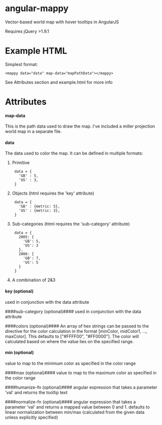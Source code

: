 angular-mappy
=============

Vector-based world map with hover tooltips in AngularJS

Requires jQuery >1.9.1


Example HTML
============

Simplest format:

    <mappy data="data" map-data="mapPathData"></mappy>

See Attributes section and example.html for more info


Attributes
===========

#### map-data ####
This is the path data used to draw the map. I've included a miller projection world map in a separate file.

#### data ####

The data used to color the map. It can be defined in multiple formats:

1. Primitive

        data = {
          'GB' : 5,
          'US' : 3,
        }
2. Objects (html requires the 'key' attribute)

        data = {
          'GB' : {metric: 5},
          'US' : {metric: 3},
        }

3. Sub-categories (html requires the 'sub-category' attribute)

        data = {
          2005: {
            'GB': 5,
            'US': 3
          },
          2006: {
            'GB': 7,
            'US': 5
          }
        }
4. A combination of 2&3

#### key (optional) ####
used in conjunction with the data attribute

####sub-category (optional)####
used in conjunction with the data attribute

####colors (optional)####
An array of hex strings can be passed to the directive for the color calculation in the format
[minColor, midColor1, ..., maxColor]. This defaults to ["#FFFF00", "#FF0000"]. The color will calculated based on
where the value lies on the specified range.

#### min (optional) ####
value to map to the minimum color as specified in the color range

####max (optional)####
value to map to the maximum color as specified in the color range

####humanize-fn (optional)####
angular expression that takes a parameter 'val' and returns the tooltip text

####normalize-fn (optional)####
angular expression that takes a parameter 'val' and returns a mapped value between 0 and 1. defaults to linear normalization between min/max (calculated from the given data unless explicitly specified)
